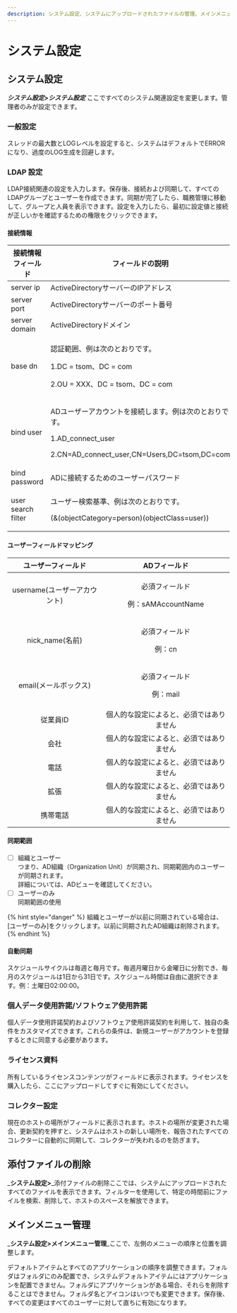 ```yaml
---
description: システム設定、システムにアップロードされたファイルの管理、メインメニューのレイアウト設定
---
```


# システム設定

## システム設定

_**システム設定>システム設定**_ ここですべてのシステム関連設定を変更します。管理者のみが設定できます。

### 一般設定

スレッドの最大数とLOGレベルを設定すると、システムはデフォルトでERRORになり、過度のLOG生成を回避します。

### LDAP 設定

LDAP接続関連の設定を入力します。保存後、接続および同期して、すべてのLDAPグループとユーザーを作成できます。同期が完了したら、職務管理に移動して、グループと人員を表示できます。設定を入力したら、最初に設定値と接続が正しいかを確認するための権限をクリックできます。

#### 接続情報

| 接続情報フィールド          | フィールドの説明                                                                                                       |
| ------------------ | -------------------------------------------------------------------------------------------------------------- |
| server ip          | ActiveDirectoryサーバーのIPアドレス                                                                                     |
| server port        | ActiveDirectoryサーバーのポート番号                                                                                      |
| server domain      | ActiveDirectoryドメイン                                                                                            |
| base dn            | <p>認証範囲、例は次のとおりです。</p><p>1.DC = tsom、DC = com </p><p>2.OU = XXX、DC = tsom、DC = com</p>                         |
| bind user          | <p>ADユーザーアカウントを接続します。例は次のとおりです。</p><p>1.AD_connect_user</p><p>2.CN=AD_connect_user,CN=Users,DC=tsom,DC=com</p> |
| bind password      | ADに接続するためのユーザーパスワード                                                                                            |
| user search filter | <p>ユーザー検索基準、例は次のとおりです。</p><p>(&#x26;(objectCategory=person)(objectClass=user))</p>                             |

#### ユーザーフィールドマッピング

|      ユーザーフィールド      |                ADフィールド                |
| :-----------------: | :-----------------------------------: |
| username(ユーザーアカウント) | <p>必須フィールド</p><p>例：sAMAccountName</p> |
|    nick\_name(名前)   |       <p>必須フィールド</p><p>例：cn</p>       |
|    email(メールボックス)   |      <p>必須フィールド</p><p>例：mail</p>      |
|        従業員ID        |          個人的な設定によると、必須ではありません         |
|          会社         |          個人的な設定によると、必須ではありません         |
|          電話         |          個人的な設定によると、必須ではありません         |
|          拡張         |          個人的な設定によると、必須ではありません         |
|         携帯電話        |          個人的な設定によると、必須ではありません         |

#### 同期範囲

* [ ] 組織とユーザー\
  つまり、AD組織（Organization Unit）が同期され、同期範囲内のユーザーが同期されます。\
  詳細については、ADビューを確認してください。
* [ ] ユーザーのみ\
  同期範囲の使用

{% hint style="danger" %}
組織とユーザーが以前に同期されている場合は、\[ユーザーのみ]をクリックします。以前に同期されたAD組織は削除されます。
{% endhint %}

#### 自動同期

スケジュールサイクルは毎週と毎月です。毎週月曜日から金曜日に分割でき、毎月のスケジュールは1日から31日です。スケジュール時間は自由に選択できます。例：土曜日02:00:00。

### **個人データ使用許諾/ソフトウェア使用許諾**

個人データ使用許諾契約およびソフトウェア使用許諾契約を利用して、独自の条件をカスタマイズできます。これらの条件は、新規ユーザーがアカウントを登録するときに同意する必要があります。

### **ライセンス資料**

所有しているライセンスコンテンツがフィールドに表示されます。ライセンスを購入したら、ここにアップロードしてすぐに有効にしてください。

### コレクター設定

現在のホストの場所がフィールドに表示されます。ホストの場所が変更された場合、更新契約を押すと、システムはホストの新しい場所を、報告されたすべてのコレクターに自動的に同期して、コレクターが失われるのを防ぎます。

## 添付ファイルの削除

_**システム設定>**_添付ファイルの削除ここでは、システムにアップロードされたすべてのファイルを表示できます。フィルターを使用して、特定の時間前にファイルを検索、削除して、ホストのスペースを解放できます。

## メインメニュー管理

_**システム設定>メインメニュー管理**_ここで、左側のメニューの順序と位置を調整します。

デフォルトアイテムとすべてのアプリケーションの順序を調整できます。フォルダはフォルダにのみ配置でき、システムデフォルトアイテムにはアプリケーションを配置できません。フォルダにアプリケーションがある場合、それらを削除することはできません。フォルダ名とアイコンはいつでも変更できます。保存後、すべての変更はすべてのユーザーに対して直ちに有効になります。
